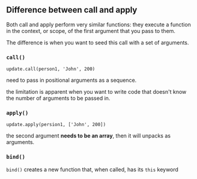 #

## Difference between call and apply

Both call and apply perform very similar functions: they execute a function in the context, or scope, of the first argument that you pass to them.

The difference is when you want to seed this call with a set of arguments.

### `call()`

`update.call(person1, 'John', 200)`

need to pass in positional arguments as a sequence.

the limitation is apparent when you want to write code that doesn't know the number
of arguments to be passed in.

### `apply()`

`update.apply(persion1, ['John', 200])`

the second argument **needs to be an array**, then it will unpacks as arguments.

### `bind()`

`bind()` creates a new function that, when called, has its `this` keyword
